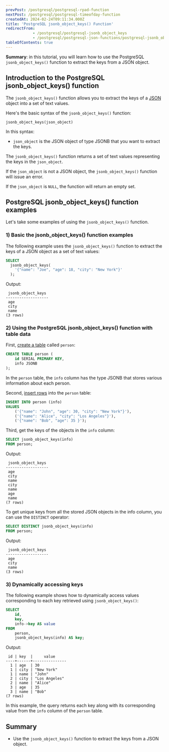 ```yaml
---
prevPost: /postgresql/postgresql-rpad-function
nextPost: /postgresql/postgresql-timeofday-function
createdAt: 2024-02-24T09:11:34.000Z
title: 'PostgreSQL jsonb_object_keys() Function'
redirectFrom:
            - /postgresql/postgresql-jsonb_object_keys 
            - /postgresql/postgresql-json-functions/postgresql-jsonb_object_keys
tableOfContents: true
---
```



**Summary**: in this tutorial, you will learn how to use the PostgreSQL `jsonb_object_keys()` function to extract the keys from a JSON object.

## Introduction to the PostgreSQL jsonb_object_keys() function

The `jsonb_object_keys()` function allows you to extract the keys of a [JSON](/postgresql/postgresql-json) object into a set of text values.

Here's the basic syntax of the `jsonb_object_keys()` function:

```
jsonb_object_keys(json_object)
```

In this syntax:

- `json_object` is the JSON object of type JSONB that you want to extract the keys.

The `jsonb_object_keys()` function returns a set of text values representing the keys in the `json_object`.

If the `json_object` is not a JSON object, the `jsonb_object_keys()` function will issue an error.

If the `json_object` is `NULL`, the function will return an empty set.

## PostgreSQL jsonb_object_keys() function examples

Let's take some examples of using the `jsonb_object_keys()` function.

### 1) Basic the jsonb_object_keys() function examples

The following example uses the `jsonb_object_keys()` function to extract the keys of a JSON object as a set of text values:

```sql
SELECT
  jsonb_object_keys(
    '{"name": "Joe", "age": 18, "city": "New York"}'
  );
```

Output:

```
 jsonb_object_keys
-------------------
 age
 city
 name
(3 rows)
```

### 2) Using the PostgreSQL jsonb_object_keys() function with table data

First, [create a table](/postgresql/postgresql-create-table) called `person`:

```sql
CREATE TABLE person (
    id SERIAL PRIMARY KEY,
    info JSONB
);
```

In the `person` table, the `info` column has the type JSONB that stores various information about each person.

Second, [insert rows](/postgresql/postgresql-insert-multiple-rows) into the `person` table:

```sql
INSERT INTO person (info)
VALUES
    ('{"name": "John", "age": 30, "city": "New York"}'),
    ('{"name": "Alice", "city": "Los Angeles"}'),
    ('{"name": "Bob", "age": 35 }');
```

Third, get the keys of the objects in the `info` column:

```sql
SELECT jsonb_object_keys(info)
FROM person;
```

Output:

```
 jsonb_object_keys
-------------------
 age
 city
 name
 city
 name
 age
 name
(7 rows)
```

To get unique keys from all the stored JSON objects in the info column, you can use the `DISTINCT` operator:

```sql
SELECT DISTINCT jsonb_object_keys(info)
FROM person;
```

Output:

```
 jsonb_object_keys
-------------------
 age
 city
 name
(3 rows)
```

### 3) Dynamically accessing keys

The following example shows how to dynamically access values corresponding to each key retrieved using `jsonb_object_keys()`:

```sql
SELECT
    id,
    key,
    info->key AS value
FROM
    person,
    jsonb_object_keys(info) AS key;
```

Output:

```
 id | key  |     value
----+------+---------------
  1 | age  | 30
  1 | city | "New York"
  1 | name | "John"
  2 | city | "Los Angeles"
  2 | name | "Alice"
  3 | age  | 35
  3 | name | "Bob"
(7 rows)
```

In this example, the query returns each key along with its corresponding value from the `info` column of the `person` table.

## Summary

- Use the `jsonb_object_keys()` function to extract the keys from a JSON object.
